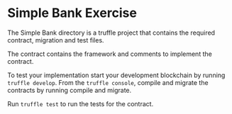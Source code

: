 # Simple Bank Exercise

The Simple Bank directory is a truffle project that contains the required contract, migration and test files. 

The contract contains the framework and comments to implement the contract.

To test your implementation start your development blockchain by running `truffle develop`. From the `truffle console`, compile and migrate the contracts by running compile and migrate. 

Run `truffle test` to run the tests for the contract. 
